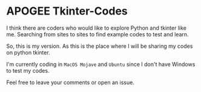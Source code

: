 # APOGEE Tkinter-Codes

I think there are coders who would like to explore Python and tkinter like me. 
Searching from sites to sites to find example codes to test and learn.

So, this is my version. As this is the place where I will be sharing my codes on python tkinter. 

I'm currently coding in `MacOS Mojave` and `Ubuntu` since I don't have Windows to test my codes.

Feel free to leave your comments or open an issue.
